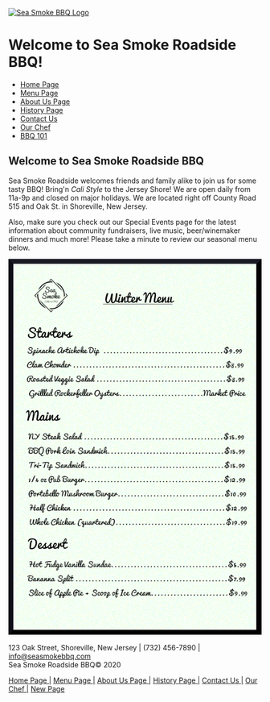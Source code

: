 [![Sea Smoke BBQ Logo](images/logo.jpg)](index.html)

Welcome to Sea Smoke Roadside BBQ!
==================================

*   [Home Page](index.html)
*   [Menu Page](menu.html)
*   [About Us Page](aboutus.html)
*   [History Page](history.html)
*   [Contact Us](contactus.html)
*   [Our Chef](chef.html)
*   [BBQ 101](bbq101.html)

Welcome to Sea Smoke Roadside BBQ
---------------------------------

Sea Smoke Roadside welcomes friends and family alike to join us for some tasty BBQ! Bring'n _Cali Style_ to the Jersey Shore! We are open daily from 11a-9p and closed on major holidays. We are located right off County Road 515 and Oak St. in Shoreville, New Jersey.

Also, make sure you check out our Special Events page for the latest information about community fundraisers, live music, beer/winemaker dinners and much more! Please take a minute to review our seasonal menu below.

[![Sea Smoke Winter 2020 Menu](images/menu.jpg)](images/menu.jpg)

123 Oak Street, Shoreville, New Jersey | (732) 456-7890 | info@seasmokebbq.com  
Sea Smoke Roadside BBQ© 2020

[Home Page |](index.html) [Menu Page |](menu.html) [About Us Page |](aboutus.html) [History Page |](history.html) [Contact Us |](contactus.html) [Our Chef |](chef.html) [New Page](newPage.html)
